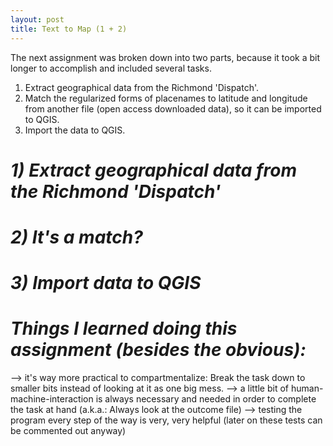 ```yaml
---
layout: post
title: Text to Map (1 + 2)
---
```


The next assignment was broken down into two parts, because it took a bit longer to accomplish and included several tasks.
1) Extract geographical data from the Richmond 'Dispatch'.
2) Match the regularized forms of placenames to latitude and longitude from another file (open access downloaded data), so it can be imported to QGIS.
3) Import the data to QGIS.


# *1) Extract geographical data from the Richmond 'Dispatch'*



# *2) It's a match?*


# *3) Import data to QGIS*


# *Things I learned doing this assignment (besides the obvious):*
--> it's way more practical to compartmentalize: Break the task down to smaller bits instead of looking at it as one big mess.
--> a little bit of human-machine-interaction is always necessary and needed in order to complete the task at hand (a.k.a.: Always look at the outcome file)
--> testing the program every step of the way is very, very helpful (later on these tests can be commented out anyway)